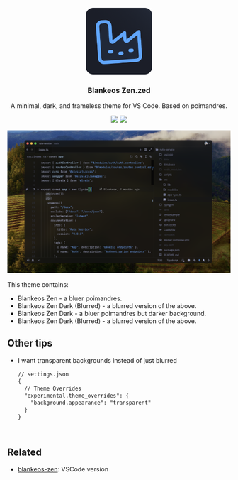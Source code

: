 <p align="middle">
  <img src="https://raw.githubusercontent.com/Blankeos/zen/main/assets/icon.png" width="150"  />
  <h3 align="middle">Blankeos Zen.zed</h3>
  <p align="middle">A minimal, dark, and frameless theme for VS Code. Based on poimandres.</p>
</p>

<div align="middle">
<img src="https://img.shields.io/badge/build-passing-brightgreen.svg?style=flat">
<img src="https://img.shields.io/badge/version-0.0.4-brightgreen.svg?style=flat">
</div>

![stuff](.github/assets/image.png)

This theme contains:

- Blankeos Zen - a bluer poimandres.
- Blankeos Zen Dark (Blurred) - a blurred version of the above.
- Blankeos Zen Dark - a bluer poimandres but darker background.
- Blankeos Zen Dark (Blurred) - a blurred version of the above.

## Other tips

- I want transparent backgrounds instead of just blurred
  ```jsonc
  // settings.json
  {
    // Theme Overrides
    "experimental.theme_overrides": {
      "background.appearance": "transparent"
    }
  }
  ```

<br />

## Related

- [blankeos-zen](https://github.com/Blankeos/blankeos-zen-theme): VSCode version
